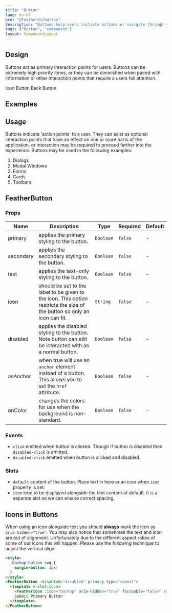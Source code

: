 ```yaml
---
title: "Button"
lang: en-US
pre: "@featherds/button"
description: "Buttons help users initiate actions or navigate through your application"
tags: ["Button", "component"]
layout: ComponentLayout
---
```


## Design

Buttons act as primary interaction points for users. Buttons can be extremely high priority items, or they can be diminished when paired with information or other interaction points that require a users full attention.

<OverlineLinks title="Related Components">
<OverlineLink :href="$withBase('/Components/IconButton/')">Icon Button</OverlineLink>
<OverlineLink :href="$withBase('/Components/BackButton/')">Back Button</OverlineLink>
</OverlineLinks>

## Examples

<Button-Examples />

## Usage

Buttons indicate 'action points' to a user. They can exist as optional interaction points that have an effect on one or more parts of the application, or interaction may be required to proceed farther into the experience. Buttons may be used in the following examples:

1. Dialogs
2. Modal Windows
3. Forms
4. Cards
5. Toolbars

## FeatherButton

### Props

| Name      | Description                                                                                                               | Type      | Required | Default |
| --------- | ------------------------------------------------------------------------------------------------------------------------- | --------- | -------- | ------- |
| primary   | applies the primary styling to the button.                                                                                | `Boolean` | `false`  | -       |
| secondary | applies the secondary styling to the button.                                                                              | `Boolean` | `false`  | -       |
| text      | applies the text-only styling to the button.                                                                              | `Boolean` | `false`  | -       |
| icon      | should be set to the label to be given to the icon. This option restricts the size of the button so only an icon can fit. | `String`  | `false`  | -       |
| disabled  | applies the disabled styling to the button. Note button can still be interacted with as a normal button.                  | `Boolean` | `false`  | -       |
| asAnchor  | when true will use an `anchor` element instead of a button. This allows you to set the `href` attribute.                  | `Boolean` | `false`  | -       |
| onColor   | changes the colors for use when the background is non-standard.                                                           | `Boolean` | `false`  | -       |

### Events

- `click` emitted when button is clicked. Though if button is disabled then `disabled-click` is emitted.
- `disabled-click` emitted when button is clicked and disabled.

### Slots

- `default` content of the button. Place text in here or an icon when `icon` property is set.
- `icon` icon to be displayed alongside the text content of default. It is a separate slot so we can ensure correct spacing.

## Icons in Buttons

When using an icon alongside text you should **always** mark the icon as `aria-hidden="true"`. You may also notice that sometimes the text and icon are out of alignment. Unfortunately due to the different aspect ratios of some of our icons this will happen. Please use the following technique to adjust the vertical align.

```html
<style>
  .backup-button svg {
    margin-bottom: 3px;
  }
</style>
<FeatherButton :disabled="disabled" primary type="submit">
  <template v-slot:icon>
    <FeatherIcon :icon="backup" aria-hidden="true" focusable="false" />
    Submit Primary Button
  </template>
</FeatherButton>
```
